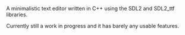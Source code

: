 A minimalistic text editor written in C++ using the SDL2 and SDL2_ttf libraries.

Currently still a work in progress and it has barely any usable features.

